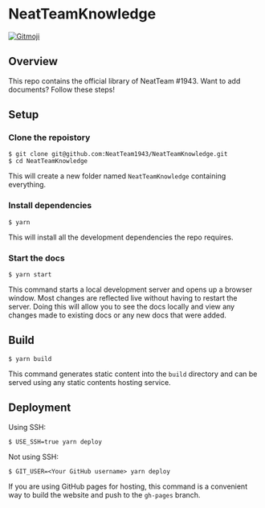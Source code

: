 # NeatTeamKnowledge

<a href="https://gitmoji.dev">
  <img
    src="https://img.shields.io/badge/gitmoji-%20😜%20😍-FFDD67.svg?style=flat-square"
    alt="Gitmoji"
  />
</a>

## Overview

This repo contains the official library of NeatTeam #1943. Want to add documents? Follow these steps!

## Setup

### Clone the repoistory

```
$ git clone git@github.com:NeatTeam1943/NeatTeamKnowledge.git
$ cd NeatTeamKnowledge
```

This will create a new folder named `NeatTeamKnowledge` containing everything.

### Install dependencies

```
$ yarn
```

This will install all the development dependencies the repo requires.

### Start the docs

```
$ yarn start
```

This command starts a local development server and opens up a browser window. Most changes are reflected live without having to restart the server. Doing this will allow you to see the docs locally and view any changes made to existing docs or any new docs that were added.

## Build

```
$ yarn build
```

This command generates static content into the `build` directory and can be served using any static contents hosting service.

## Deployment

Using SSH:

```
$ USE_SSH=true yarn deploy
```

Not using SSH:

```
$ GIT_USER=<Your GitHub username> yarn deploy
```

If you are using GitHub pages for hosting, this command is a convenient way to build the website and push to the `gh-pages` branch.
